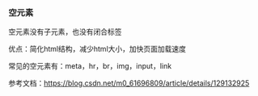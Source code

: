 ### 空元素

空元素没有子元素，也没有闭合标签

优点：简化html结构，减少html大小，加快页面加载速度

常见的空元素有：meta，hr，br，img，input，link


参考文档：https://blog.csdn.net/m0_61696809/article/details/129132925